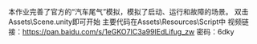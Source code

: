 本作业完善了官方的“汽车尾气”模拟，模拟了启动、运行和故障的场景。
双击Assets\Scene.unity即可开始
主要代码在Assets\Resources\Script中
视频链接：https://pan.baidu.com/s/1eGKO7IC3a99IEdLifug_zw 密码：6dky
